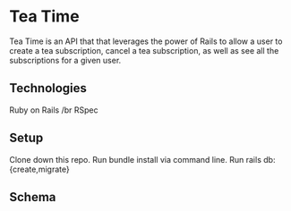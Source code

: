 # Tea Time

Tea Time is an API that that leverages the power of Rails to allow a user to create a tea subscription, cancel a tea subscription, as well as see all the subscriptions for a given user.

## Technologies
Ruby on Rails /br
RSpec

## Setup
Clone down this repo.
Run bundle install via command line.
Run rails db:{create,migrate}

## Schema


